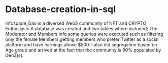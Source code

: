 # Database-creation-in-sql
Infospace_Dao is a diversed Web3 community of NFT and CRYPTO Enthusiasts
A database was created and two tables where included;
The Moderator and Members Info 
some queries were executed such as filtering only the female Members,getting members who prefer Twitter as a social platform and have earnings above $500.
I also did segregation based on Age group and arrived at the fact that the community is 90% populated by GenZ(s).
